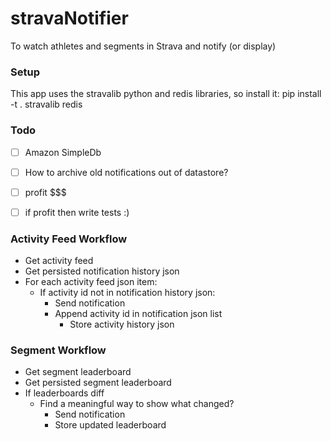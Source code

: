 # stravaNotifier
To watch athletes and segments in Strava and notify (or display)

### Setup
This app uses the stravalib python and redis libraries, so install it: pip install -t . stravalib redis

### Todo

- [ ] Amazon SimpleDb
- [ ] How to archive old notifications out of datastore?
- [ ] profit $$$
- [ ] if profit then write tests :)


### Activity Feed Workflow
* Get activity feed
* Get persisted notification history json
* For each activity feed json item:
	* If activity id not in notification history json:
		* Send notification
		* Append activity id in notification json list
			* Store activity history json

### Segment Workflow
* Get segment leaderboard
* Get persisted segment leaderboard
* If leaderboards diff
  * Find a meaningful way to show what changed?
	* Send notification
	* Store updated leaderboard
